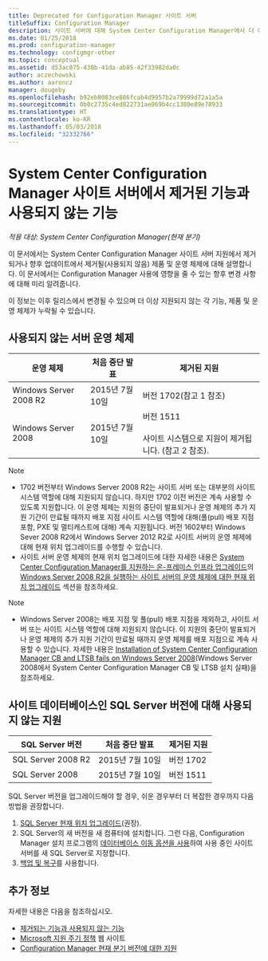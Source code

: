 ```yaml
---
title: Deprecated for Configuration Manager 사이트 서버
titleSuffix: Configuration Manager
description: 사이트 서버에 대해 System Center Configuration Manager에서 더 이상 지원되지 않는 제품 및 운영 체제에 대해 알아봅니다.
ms.date: 01/25/2018
ms.prod: configuration-manager
ms.technology: configmgr-other
ms.topic: conceptual
ms.assetid: d53ac075-438b-41da-ab85-42f33982da0c
author: aczechowski
ms.author: aaroncz
manager: dougeby
ms.openlocfilehash: b92eb8083ce886fcab4d9957b2a79999d72a1a5a
ms.sourcegitcommit: 0b0c2735c4ed822731ae069b4cc1380e89e78933
ms.translationtype: HT
ms.contentlocale: ko-KR
ms.lasthandoff: 05/03/2018
ms.locfileid: "32332766"
---
```

# <a name="removed-and-deprecated-for-system-center-configuration-manager-site-servers"></a>System Center Configuration Manager 사이트 서버에서 제거된 기능과 사용되지 않는 기능

*적용 대상: System Center Configuration Manager(현재 분기)*

이 문서에서는 System Center Configuration Manager 사이트 서버 지원에서 제거되거나 향후 업데이트에서 제거될(사용되지 않음) 제품 및 운영 체제에 대해 설명합니다. 이 문서에서는 Configuration Manager 사용에 영향을 줄 수 있는 향후 변경 사항에 대해 미리 알려줍니다.  

이 정보는 이후 릴리스에서 변경될 수 있으며 더 이상 지원되지 않는 각 기능, 제품 및 운영 체제가 누락될 수 있습니다.  


## <a name="deprecated-server-operating-systems"></a>사용되지 않는 서버 운영 체제  

|**운영 체제**|**처음 중단 발표**|**제거된 지원** |  
|-|-|-| 
|Windows Server 2008 R2|2015년 7월 10일| 버전 1702(참고 1 참조)| 
|Windows Server 2008|2015년 7월 10일|버전 1511 </br></br>사이트 시스템으로 지원이 제거됩니다. (참고 2 참조).|  

>[!NOTE]
>-   1702 버전부터 Windows Server 2008 R2는 사이트 서버 또는 대부분의 사이트 시스템 역할에 대해 지원되지 않습니다. 하지만 1702 이전 버전은 계속 사용할 수 있도록 지원합니다. 이 운영 체제는 지원의 중단이 발표되거나 운영 체제의 추가 지원 기간이 만료될 때까지 배포 지점 사이트 시스템 역할에 대해(풀(pull) 배포 지점 포함, PXE 및 멀티캐스트에 대해) 계속 지원됩니다. 버전 1602부터 Windows Sever 2008 R2에서 Windows Server 2012 R2로 사이트 서버의 운영 체제에 대해 현재 위치 업그레이드를 수행할 수 있습니다.  
>- 사이트 서버 운영 체제의 현재 위치 업그레이드에 대한 자세한 내용은 [System Center Configuration Manager를 지원하는 온-프레미스 인프라 업그레이드](/sccm/core/servers/manage/upgrade-on-premises-infrastructure)의 [Windows Server 2008 R2을 실행하는 사이트 서버의 운영 체제에 대한 현재 위치 업그레이드](/sccm/core/servers/manage/upgrade-on-premises-infrastructure#bkmk_from2008r2) 섹션을 참조하세요.

>[!NOTE]
>-   Windows Server 2008는 배포 지점 및 풀(pull) 배포 지점을 제외하고, 사이트 서버 또는 사이트 시스템 역할에 대해 지원되지 않습니다. 이 지원의 중단이 발표되거나 운영 체제의 추가 지원 기간이 만료될 때까지 운영 체제를 배포 지점으로 계속 사용할 수 있습니다. 자세한 내용은 [Installation of System Center Configuration Manager CB and LTSB fails on Windows Server 2008](https://support.microsoft.com/help/4015095)(Windows Server 2008에서 System Center Configuration Manager CB 및 LTSB 설치 실패)을 참조하세요.

## <a name="deprecated-support-for-sql-server-versions-as-a-site-database"></a>사이트 데이터베이스인 SQL Server 버전에 대해 사용되지 않는 지원  

|**SQL Server 버전**|**처음 중단 발표**|**제거된 지원**|   
|-|-|-| 
|SQL Server 2008 R2|2015년 7월 10일|버전 1702| 
|SQL Server 2008|2015년 7월 10일|버전 1511|  


SQL Server 버전을 업그레이드해야 할 경우, 쉬운 경우부터 더 복잡한 경우까지 다음 방법을 권장합니다.
1. [SQL Server 현재 위치 업그레이드](/sccm/core/servers/manage/upgrade-on-premises-infrastructure#a-namebkmksupconfigupgradedbsrva-upgrade-sql-server-on-the-site-database-server)(권장).
2. SQL Server의 새 버전을 새 컴퓨터에 설치합니다. 그런 다음, Configuration Manager 설치 프로그램의 [데이터베이스 이동 옵션을 사용](/sccm/core/servers/manage/modify-your-infrastructure#a-namebkmkdbconfiga-modify-the-site-database-configuration)하여 사용 중인 사이트 서버를 새 SQL Server로 지정합니다.
3. [백업 및 복구](/sccm/protect/understand/backup-and-recovery)를 사용합니다.


## <a name="more-information"></a>추가 정보
자세한 내용은 다음을 참조하십시오.
 - [제거되는 기능과 사용되지 않는 기능](/sccm/core/plan-design/changes/deprecated/removed-and-deprecated)
 - [Microsoft 지원 주기 정책](https://support.microsoft.com/lifecycle) 웹 사이트
 - [Configuration Manager 현재 분기 버전에 대한 지원](/sccm/core/servers/manage/current-branch-versions-supported)